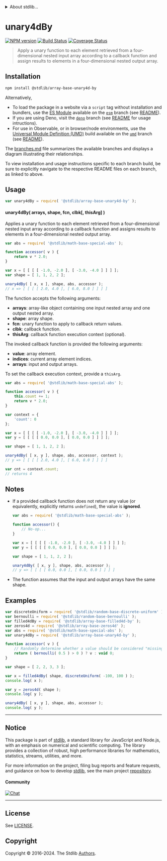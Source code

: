 <!--

@license Apache-2.0

Copyright (c) 2024 The Stdlib Authors.

Licensed under the Apache License, Version 2.0 (the "License");
you may not use this file except in compliance with the License.
You may obtain a copy of the License at

   http://www.apache.org/licenses/LICENSE-2.0

Unless required by applicable law or agreed to in writing, software
distributed under the License is distributed on an "AS IS" BASIS,
WITHOUT WARRANTIES OR CONDITIONS OF ANY KIND, either express or implied.
See the License for the specific language governing permissions and
limitations under the License.

-->


<details>
  <summary>
    About stdlib...
  </summary>
  <p>We believe in a future in which the web is a preferred environment for numerical computation. To help realize this future, we've built stdlib. stdlib is a standard library, with an emphasis on numerical and scientific computation, written in JavaScript (and C) for execution in browsers and in Node.js.</p>
  <p>The library is fully decomposable, being architected in such a way that you can swap out and mix and match APIs and functionality to cater to your exact preferences and use cases.</p>
  <p>When you use stdlib, you can be absolutely certain that you are using the most thorough, rigorous, well-written, studied, documented, tested, measured, and high-quality code out there.</p>
  <p>To join us in bringing numerical computing to the web, get started by checking us out on <a href="https://github.com/stdlib-js/stdlib">GitHub</a>, and please consider <a href="https://opencollective.com/stdlib">financially supporting stdlib</a>. We greatly appreciate your continued support!</p>
</details>

# unary4dBy

[![NPM version][npm-image]][npm-url] [![Build Status][test-image]][test-url] [![Coverage Status][coverage-image]][coverage-url] <!-- [![dependencies][dependencies-image]][dependencies-url] -->

> Apply a unary function to each element retrieved from a four-dimensional nested input array according to a callback function and assign results to elements in a four-dimensional nested output array.

<section class="intro">

</section>

<!-- /.intro -->

<section class="installation">

## Installation

```bash
npm install @stdlib/array-base-unary4d-by
```

Alternatively,

-   To load the package in a website via a `script` tag without installation and bundlers, use the [ES Module][es-module] available on the [`esm`][esm-url] branch (see [README][esm-readme]).
-   If you are using Deno, visit the [`deno`][deno-url] branch (see [README][deno-readme] for usage intructions).
-   For use in Observable, or in browser/node environments, use the [Universal Module Definition (UMD)][umd] build available on the [`umd`][umd-url] branch (see [README][umd-readme]).

The [branches.md][branches-url] file summarizes the available branches and displays a diagram illustrating their relationships.

To view installation and usage instructions specific to each branch build, be sure to explicitly navigate to the respective README files on each branch, as linked to above.

</section>

<section class="usage">

## Usage

```javascript
var unary4dBy = require( '@stdlib/array-base-unary4d-by' );
```

#### unary4dBy( arrays, shape, fcn, clbk\[, thisArg] )

Applies a unary function to each element retrieved from a four-dimensional nested input array according to a callback function and assigns results to elements in a four-dimensional nested output array.

```javascript
var abs = require( '@stdlib/math-base-special-abs' );

function accessor( v ) {
    return v * 2.0;
}

var x = [ [ [ [ -1.0, -2.0 ], [ -3.0, -4.0 ] ] ] ];
var shape = [ 1, 1, 2, 2 ];

unary4dBy( [ x, x ], shape, abs, accessor );
// x => [ [ [ [ 2.0, 4.0 ], [ 6.0, 8.0 ] ] ] ]
```

The function accepts the following arguments:

-   **arrays**: array-like object containing one input nested array and one output nested array.
-   **shape**: array shape.
-   **fcn**: unary function to apply to callback return values.
-   **clbk**: callback function.
-   **thisArg**: callback function execution context (optional).

The invoked callback function is provided the following arguments:

-   **value**: array element.
-   **indices**: current array element indices.
-   **arrays**: input and output arrays.

To set the callback execution context, provide a `thisArg`.

<!-- eslint-disable no-invalid-this -->

```javascript
var abs = require( '@stdlib/math-base-special-abs' );

function accessor( v ) {
    this.count += 1;
    return v * 2.0;
}

var context = {
    'count': 0
};

var x = [ [ [ [ -1.0, -2.0 ], [ -3.0, -4.0 ] ] ] ];
var y = [ [ [ [ 0.0, 0.0 ], [ 0.0, 0.0 ] ] ] ];

var shape = [ 1, 1, 2, 2 ];

unary4dBy( [ x, y ], shape, abs, accessor, context );
// y => [ [ [ [ 2.0, 4.0 ], [ 6.0, 8.0 ] ] ] ]

var cnt = context.count;
// returns 4
```

</section>

<!-- /.usage -->

<section class="notes">

## Notes

-   If a provided callback function does not return any value (or equivalently, explicitly returns `undefined`), the value is **ignored**.

    ```javascript
    var abs = require( '@stdlib/math-base-special-abs' );
    
    function accessor() {
        // No-op...
    }
    
    var x = [ [ [ [ -1.0, -2.0 ], [ -3.0, -4.0 ] ] ] ];
    var y = [ [ [ [ 0.0, 0.0 ], [ 0.0, 0.0 ] ] ] ];
    
    var shape = [ 1, 1, 2, 2 ];
    
    unary4dBy( [ x, y ], shape, abs, accessor );
    // y => [ [ [ [ 0.0, 0.0 ], [ 0.0, 0.0 ] ] ] ]
    ```

-   The function assumes that the input and output arrays have the same shape.

</section>

<!-- /.notes -->

<section class="examples">

## Examples

<!-- eslint no-undef: "error" -->

```javascript
var discreteUniform = require( '@stdlib/random-base-discrete-uniform' ).factory;
var bernoulli = require( '@stdlib/random-base-bernoulli' );
var filled4dBy = require( '@stdlib/array-base-filled4d-by' );
var zeros4d = require( '@stdlib/array-base-zeros4d' );
var abs = require( '@stdlib/math-base-special-abs' );
var unary4dBy = require( '@stdlib/array-base-unary4d-by' );

function accessor( v ) {
    // Randomly determine whether a value should be considered "missing":
    return ( bernoulli( 0.5 ) > 0 ) ? v : void 0;
}

var shape = [ 2, 2, 3, 3 ];

var x = filled4dBy( shape, discreteUniform( -100, 100 ) );
console.log( x );

var y = zeros4d( shape );
console.log( y );

unary4dBy( [ x, y ], shape, abs, accessor );
console.log( y );
```

</section>

<!-- /.examples -->

<!-- Section for related `stdlib` packages. Do not manually edit this section, as it is automatically populated. -->

<section class="related">

</section>

<!-- /.related -->

<!-- Section for all links. Make sure to keep an empty line after the `section` element and another before the `/section` close. -->


<section class="main-repo" >

* * *

## Notice

This package is part of [stdlib][stdlib], a standard library for JavaScript and Node.js, with an emphasis on numerical and scientific computing. The library provides a collection of robust, high performance libraries for mathematics, statistics, streams, utilities, and more.

For more information on the project, filing bug reports and feature requests, and guidance on how to develop [stdlib][stdlib], see the main project [repository][stdlib].

#### Community

[![Chat][chat-image]][chat-url]

---

## License

See [LICENSE][stdlib-license].


## Copyright

Copyright &copy; 2016-2024. The Stdlib [Authors][stdlib-authors].

</section>

<!-- /.stdlib -->

<!-- Section for all links. Make sure to keep an empty line after the `section` element and another before the `/section` close. -->

<section class="links">

[npm-image]: http://img.shields.io/npm/v/@stdlib/array-base-unary4d-by.svg
[npm-url]: https://npmjs.org/package/@stdlib/array-base-unary4d-by

[test-image]: https://github.com/stdlib-js/array-base-unary4d-by/actions/workflows/test.yml/badge.svg?branch=main
[test-url]: https://github.com/stdlib-js/array-base-unary4d-by/actions/workflows/test.yml?query=branch:main

[coverage-image]: https://img.shields.io/codecov/c/github/stdlib-js/array-base-unary4d-by/main.svg
[coverage-url]: https://codecov.io/github/stdlib-js/array-base-unary4d-by?branch=main

<!--

[dependencies-image]: https://img.shields.io/david/stdlib-js/array-base-unary4d-by.svg
[dependencies-url]: https://david-dm.org/stdlib-js/array-base-unary4d-by/main

-->

[chat-image]: https://img.shields.io/gitter/room/stdlib-js/stdlib.svg
[chat-url]: https://app.gitter.im/#/room/#stdlib-js_stdlib:gitter.im

[stdlib]: https://github.com/stdlib-js/stdlib

[stdlib-authors]: https://github.com/stdlib-js/stdlib/graphs/contributors

[umd]: https://github.com/umdjs/umd
[es-module]: https://developer.mozilla.org/en-US/docs/Web/JavaScript/Guide/Modules

[deno-url]: https://github.com/stdlib-js/array-base-unary4d-by/tree/deno
[deno-readme]: https://github.com/stdlib-js/array-base-unary4d-by/blob/deno/README.md
[umd-url]: https://github.com/stdlib-js/array-base-unary4d-by/tree/umd
[umd-readme]: https://github.com/stdlib-js/array-base-unary4d-by/blob/umd/README.md
[esm-url]: https://github.com/stdlib-js/array-base-unary4d-by/tree/esm
[esm-readme]: https://github.com/stdlib-js/array-base-unary4d-by/blob/esm/README.md
[branches-url]: https://github.com/stdlib-js/array-base-unary4d-by/blob/main/branches.md

[stdlib-license]: https://raw.githubusercontent.com/stdlib-js/array-base-unary4d-by/main/LICENSE

</section>

<!-- /.links -->

